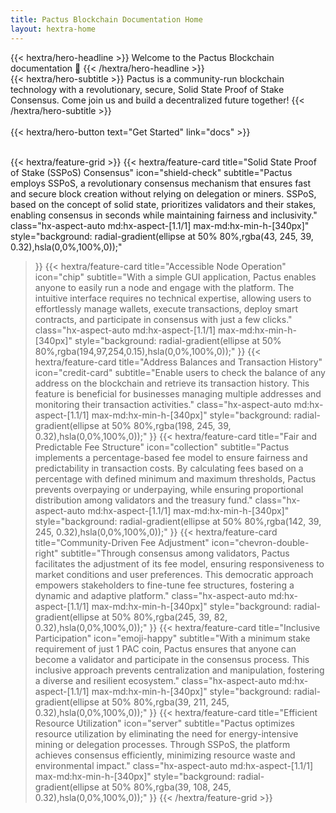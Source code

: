 ```yaml
---
title: Pactus Blockchain Documentation Home
layout: hextra-home
---
```


<div class="hx-mt-6 hx-mb-6">
{{< hextra/hero-headline >}}
  Welcome to the Pactus Blockchain documentation 🚀
{{< /hextra/hero-headline >}}
</div>

<div class="hx-mb-12">
{{< hextra/hero-subtitle >}}
  Pactus is a community-run blockchain technology with a revolutionary, secure, Solid State Proof of Stake Consensus. Come join us and build a decentralized future together!
{{< /hextra/hero-subtitle >}}
</div>

</br>
<div class="hx-mb-6">
{{< hextra/hero-button text="Get Started" link="docs" >}}
</div>

<div class="hx-mt-6"></div>

</br>

{{< hextra/feature-grid >}}
  {{< hextra/feature-card
    title="Solid State Proof of Stake (SSPoS) Consensus"
    icon="shield-check"
    subtitle="Pactus employs SSPoS, a revolutionary consensus mechanism that ensures fast and secure block creation without relying on delegation or miners. SSPoS, based on the concept of solid state, prioritizes validators and their stakes, enabling consensus in seconds while maintaining fairness and inclusivity."
    class="hx-aspect-auto md:hx-aspect-[1.1/1] max-md:hx-min-h-[340px]"
    style="background: radial-gradient(ellipse at 50% 80%,rgba(43, 245, 39, 0.32),hsla(0,0%,100%,0));"
  >}}
  {{< hextra/feature-card
    title="Accessible Node Operation"
      icon="chip"
    subtitle="With a simple GUI application, Pactus enables anyone to easily run a node and engage with the platform. The intuitive interface requires no technical expertise, allowing users to effortlessly manage wallets, execute transactions, deploy smart contracts, and participate in consensus with just a few clicks."
    class="hx-aspect-auto md:hx-aspect-[1.1/1] max-md:hx-min-h-[340px]"
    style="background: radial-gradient(ellipse at 50% 80%,rgba(194,97,254,0.15),hsla(0,0%,100%,0));"
  >}}
  {{< hextra/feature-card
    title="Address Balances and Transaction History"
    icon="credit-card"
    subtitle="Enable users to check the balance of any address on the blockchain and retrieve its transaction history. This feature is beneficial for businesses managing multiple addresses and monitoring their transaction activities."
    class="hx-aspect-auto md:hx-aspect-[1.1/1] max-md:hx-min-h-[340px]"
    style="background: radial-gradient(ellipse at 50% 80%,rgba(198, 245, 39, 0.32),hsla(0,0%,100%,0));"
  >}}
  {{< hextra/feature-card
    title="Fair and Predictable Fee Structure"
    icon="collection"
    subtitle="Pactus implements a percentage-based fee model to ensure fairness and predictability in transaction costs. By calculating fees based on a percentage with defined minimum and maximum thresholds, Pactus prevents overpaying or underpaying, while ensuring proportional distribution among validators and the treasury fund."
    class="hx-aspect-auto md:hx-aspect-[1.1/1] max-md:hx-min-h-[340px]"
    style="background: radial-gradient(ellipse at 50% 80%,rgba(142, 39, 245, 0.32),hsla(0,0%,100%,0));"
  >}}
  {{< hextra/feature-card
    title="Community-Driven Fee Adjustment"
    icon="chevron-double-right"
    subtitle="Through consensus among validators, Pactus facilitates the adjustment of its fee model, ensuring responsiveness to market conditions and user preferences. This democratic approach empowers stakeholders to fine-tune fee structures, fostering a dynamic and adaptive platform."
    class="hx-aspect-auto md:hx-aspect-[1.1/1] max-md:hx-min-h-[340px]"
    style="background: radial-gradient(ellipse at 50% 80%,rgba(245, 39, 82, 0.32),hsla(0,0%,100%,0));"
  >}}
  {{< hextra/feature-card
    title="Inclusive Participation"
    icon="emoji-happy"
    subtitle="With a minimum stake requirement of just 1 PAC coin, Pactus ensures that anyone can become a validator and participate in the consensus process. This inclusive approach prevents centralization and manipulation, fostering a diverse and resilient ecosystem."
    class="hx-aspect-auto md:hx-aspect-[1.1/1] max-md:hx-min-h-[340px]"
    style="background: radial-gradient(ellipse at 50% 80%,rgba(39, 211, 245, 0.32),hsla(0,0%,100%,0));"
  >}}
    {{< hextra/feature-card
    title="Efficient Resource Utilization"
    icon="server"
    subtitle="Pactus optimizes resource utilization by eliminating the need for energy-intensive mining or delegation processes. Through SSPoS, the platform achieves consensus efficiently, minimizing resource waste and environmental impact."
    class="hx-aspect-auto md:hx-aspect-[1.1/1] max-md:hx-min-h-[340px]"
    style="background: radial-gradient(ellipse at 50% 80%,rgba(39, 108, 245, 0.32),hsla(0,0%,100%,0));"
  >}}
{{< /hextra/feature-grid >}}
